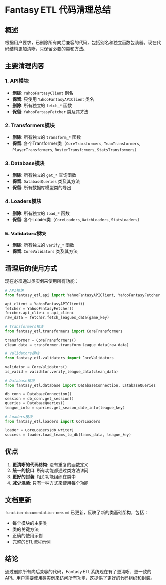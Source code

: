 # Fantasy ETL 代码清理总结

## 概述

根据用户要求，已删除所有向后兼容的代码，包括别名和独立函数包装器。现在代码结构更加清晰，只保留必要的类和方法。

## 主要清理内容

### 1. API模块
- **删除**: `YahooFantasyClient` 别名
- **保留**: 只使用 `YahooFantasyAPIClient` 类名
- **删除**: 所有独立的 `fetch_*` 函数
- **保留**: `YahooFantasyFetcher` 类及其方法

### 2. Transformers模块
- **删除**: 所有独立的 `transform_*` 函数
- **保留**: 各个Transformer类（`CoreTransformers`, `TeamTransformers`, `PlayerTransformers`, `RosterTransformers`, `StatsTransformers`）

### 3. Database模块
- **删除**: 所有独立的 `get_*` 查询函数
- **保留**: `DatabaseQueries` 类及其方法
- **保留**: 所有数据库模型类的导出

### 4. Loaders模块
- **删除**: 所有独立的 `load_*` 函数
- **保留**: 各个Loader类（`CoreLoaders`, `BatchLoaders`, `StatsLoaders`）

### 5. Validators模块
- **删除**: 所有独立的 `verify_*` 函数
- **保留**: `CoreValidators` 类及其方法

## 清理后的使用方式

现在必须通过类实例来使用所有功能：

```python
# API模块
from fantasy_etl.api import YahooFantasyAPIClient, YahooFantasyFetcher

api_client = YahooFantasyAPIClient()
fetcher = YahooFantasyFetcher()
fetcher.api_client = api_client
raw_data = fetcher.fetch_leagues_data(game_key)

# Transformers模块
from fantasy_etl.transformers import CoreTransformers

transformer = CoreTransformers()
clean_data = transformer.transform_league_data(raw_data)

# Validators模块
from fantasy_etl.validators import CoreValidators

validator = CoreValidators()
is_valid = validator.verify_league_data(clean_data)

# Database模块
from fantasy_etl.database import DatabaseConnection, DatabaseQueries

db_conn = DatabaseConnection()
session = db_conn.get_session()
queries = DatabaseQueries()
league_info = queries.get_season_date_info(league_key)

# Loaders模块
from fantasy_etl.loaders import CoreLoaders

loader = CoreLoaders(db_writer)
success = loader.load_teams_to_db(teams_data, league_key)
```

## 优点

1. **更清晰的代码结构**: 没有重复的函数定义
2. **统一的接口**: 所有功能都通过类方法访问
3. **更好的封装**: 相关功能组织在类中
4. **减少混淆**: 只有一种方式来使用每个功能

## 文档更新

`function-documentation-new.md` 已更新，反映了新的类基础架构，包括：
- 每个模块的主要类
- 类的关键方法
- 正确的使用示例
- 完整的ETL流程示例

## 结论

通过删除所有向后兼容的代码，Fantasy ETL系统现在有了更清晰、更一致的API。用户需要使用类实例来访问所有功能，这提供了更好的代码组织和封装。